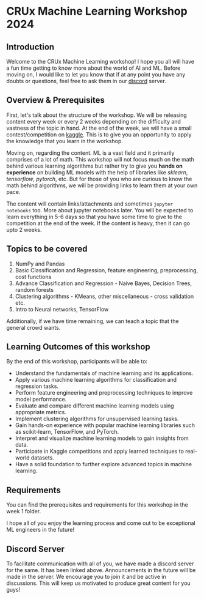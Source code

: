 # CRUx Machine Learning Workshop 2024

## Introduction

Welcome to the CRUx Machine Learning workshop! I hope you all will have a fun time getting to know more about the world of AI and ML. Before moving on, I would like to let you know that if at any point you have any doubts or questions, feel free to ask them in our [discord](https://discord.gg/q2t4GHvWRW) server.

## Overview & Prerequisites

First, let's talk about the structure of the workshop. We will be releasing content every week or every 2 weeks depending on the difficulty and vastness of the topic in hand. At the end of the week, we will have a small contest/competition on [kaggle](https://www.kaggle.com/). This is to give you an opportunity to apply the knowledge that you learn in the workshop.

Moving on, regarding the content. ML is a vast field and it primarily comprises of a lot of math. This workshop will not focus much on the math behind various learning algorithms but rather try to give you **hands on experience** on building ML models with the help of libraries like _sklearn_, _tensorflow_, _pytorch_, etc. But for those of you who are curious to know the math behind algorithms, we will be providing links to learn them at your own pace.

The content will contain links/attachments and sometimes ``jupyter notebooks`` too. More about jupyter notebooks later. You will be expected to learn everything in 5-6 days so that you have some time to give to the competition at the end of the week. If the content is heavy, then it can go upto 2 weeks.

## Topics to be covered
1. NumPy and Pandas
2. Basic Classification and Regression, feature engineering, preprocessing, cost functions
3. Advance Classification and Regression - Naive Bayes, Decision Trees, random forests
4. Clustering algorithms - KMeans, other miscellaneous - cross validation etc.
5. Intro to Neural networks, TensorFlow

Additionally, if we have time remaining, we can teach a topic that the general crowd wants.

## Learning Outcomes of this workshop

By the end of this workshop, participants will be able to:

- Understand the fundamentals of machine learning and its applications.
- Apply various machine learning algorithms for classification and regression tasks.
- Perform feature engineering and preprocessing techniques to improve model performance.
- Evaluate and compare different machine learning models using appropriate metrics.
- Implement clustering algorithms for unsupervised learning tasks.
- Gain hands-on experience with popular machine learning libraries such as scikit-learn, TensorFlow, and PyTorch.
- Interpret and visualize machine learning models to gain insights from data.
- Participate in Kaggle competitions and apply learned techniques to real-world datasets.
- Have a solid foundation to further explore advanced topics in machine learning.

## Requirements

You can find the prerequisites and requirements for this workshop in the week 1 folder.

I hope all of you enjoy the learning process and come out to be exceptional ML engineers in the future!

## Discord Server

To facilitate communication with all of you, we have made a discord server for the same. It has been linked above. Announcements in the future will be made in the server. We encourage you to join it and be active in discussions. This will keep us motivated to produce great content for you guys!